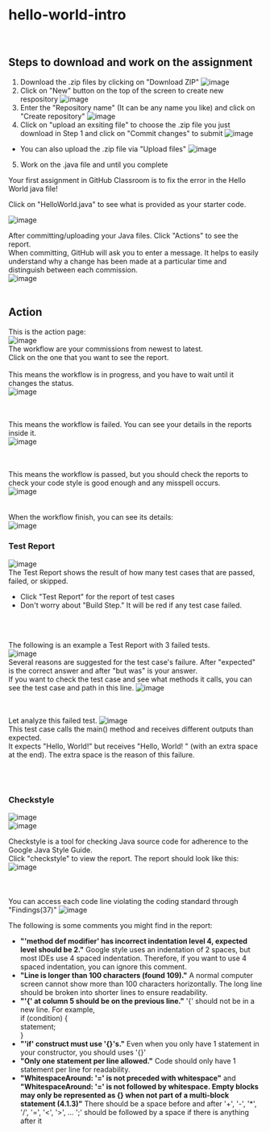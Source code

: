 # hello-world-intro
<br />

## Steps to download and work on the assignment

1. Download the .zip files by clicking on "Download ZIP"
![image](https://user-images.githubusercontent.com/54456351/120839210-86ba1e80-c51d-11eb-9dda-f63d612fa81a.png)
2. Click on "New" button on the top of the screen to create new respository
![image](https://user-images.githubusercontent.com/54456351/120839337-a9e4ce00-c51d-11eb-80fd-7ff96468484b.png)
3. Enter the "Repository name" (It can be any name you like) and click on "Create repository"
![image](https://user-images.githubusercontent.com/54456351/120839416-c2ed7f00-c51d-11eb-8ba6-9388a18f1956.png)
4. Click on "upload an exsiting file" to choose the .zip file you just download in Step 1 and click on "Commit changes" to submit
![image](https://user-images.githubusercontent.com/54456351/120839798-3abba980-c51e-11eb-9335-363b462bc32c.png)
- You can also upload the .zip file via "Upload files"
![image](https://user-images.githubusercontent.com/54456351/120840726-730fb780-c51f-11eb-843b-d8894afa67a0.png)
5. Work on the .java file and until you complete

Your first assignment in GitHub Classroom is to fix the error in the Hello World java file!

Click on "HelloWorld.java" to see what is provided as your starter code. 

![image](https://user-images.githubusercontent.com/54456351/119812273-d3a65100-be9c-11eb-9c53-326b5fc460c3.png)

After committing/uploading your Java files. Click "Actions" to see the report. \
When committing, GitHub will ask you to enter a message. It helps to easily understand why a change has been made at a particular time and distinguish between each commission.\
![image](https://user-images.githubusercontent.com/54456351/119812799-66df8680-be9d-11eb-8fec-24645619be13.png)
<br />
<br />


## Action
This is the action page:\
![image](https://user-images.githubusercontent.com/54456351/119814197-fc2f4a80-be9e-11eb-86ad-00f6c5b5d238.png) <br />
The workflow are your commissions from newest to latest. \
Click on the one that you want to see the report. <br /> <br />
This means the workflow is in progress, and you have to wait until it changes the status.\
![image](https://user-images.githubusercontent.com/54456351/119813577-51b72780-be9e-11eb-8449-c84e2850f125.png) <br /> <br /> <br />

This means the workflow is failed. You can see your details in the reports inside it.\
![image](https://user-images.githubusercontent.com/54456351/119813655-65628e00-be9e-11eb-8c27-8b42a9e71304.png) <br /> <br /> <br />

This means the workflow is passed, but you should check the reports to check your code style is good enough and any misspell occurs.\
![image](https://user-images.githubusercontent.com/54456351/119813818-95119600-be9e-11eb-82e5-d247541062cb.png) <br /> <br /> <br />
When the workflow finish, you can see its details:\
![image](https://user-images.githubusercontent.com/54456351/119811221-b7ee7b00-be9b-11eb-933a-05b0733ba569.png) <br />


### Test Report
![image](https://user-images.githubusercontent.com/54456351/119812525-15cf9280-be9d-11eb-8125-f24d61ebd43b.png) <br />
The Test Report shows the result of how many test cases that are passed, failed, or skipped.
- Click "Test Report" for the report of test cases
- Don't worry about "Build Step." It will be red if any test case failed.
<br /> 
<br />

The following is an example a Test Report with 3 failed tests. <br />
![image](https://user-images.githubusercontent.com/54456351/120717148-e8c24780-c47b-11eb-8464-2a16b8391343.png) 
<br />
Several reasons are suggested for the test case's failure. After "expected" is the correct answer and after "but was" is your answer. <br />
If you want to check the test case and see what methods it calls, you can see the test case and path in this line. 
![image](https://user-images.githubusercontent.com/54456351/120717574-a3eae080-c47c-11eb-802a-7c779b649c17.png)

 <br /> <br /> 
Let analyze this failed test.
![image](https://user-images.githubusercontent.com/54456351/120717698-db598d00-c47c-11eb-8286-c52541d59de8.png) <br />
This test case calls the main() method and receives different outputs than expected. <br />
It expects "Hello, World!" but receives "Hello, World! " (with an extra space at the end). The extra space is the reason of this failure.

<br />
<br />


### Checkstyle

![image](https://user-images.githubusercontent.com/54456351/119812559-1ec06400-be9d-11eb-907d-e1b71a97a447.png) <br />
![image](https://user-images.githubusercontent.com/54456351/119814435-3f89b900-be9f-11eb-8578-2272566be21c.png) <br />

Checkstyle is a tool for checking Java source code for adherence to the Google Java Style Guide.\
Click "checkstyle" to view the report. The report should look like this:
![image](https://user-images.githubusercontent.com/54456351/120709943-5ec1b100-c472-11eb-93a1-1aafa7de830a.png) <br />
<br /> <br /> <br />
You can access each code line violating the coding standard through "Findings(37)"
![image](https://user-images.githubusercontent.com/54456351/120710983-b01e7000-c473-11eb-873d-e57b75aeab5c.png) <br />

The following is some comments you might find in the report:
- **"'method def modifier' has incorrect indentation level 4, expected level should be 2."** Google style uses an indentation of 2 spaces, but most IDEs use 4 spaced indentation. Therefore, if you want to use 4 spaced indentation, you can ignore this comment.
- **"Line is longer than 100 characters (found 109)."** A normal computer screen cannot show more than 100 characters horizontally. The long line should be broken into shorter lines to ensure readability. 
- **"'{' at column 5 should be on the previous line."** '{' should not be in a new line. For example,  <br />
if (condition) {  <br />
    statement; <br />
}
- **"'if' construct must use '{}'s."** Even when you only have 1 statement in your constructor, you should uses '{}' 
- **"Only one statement per line allowed."** Code should only have 1 statement per line for readability.
- **"WhitespaceAround: '=' is not preceded with whitespace"** and **"WhitespaceAround: '=' is not followed by whitespace. Empty blocks may only be represented as {} when not part of a multi-block statement (4.1.3)"** There should be a space before and after '+', '-', '*', '/', '=', '<', '>', ... ';' should be followed by a space if there is anything after it
